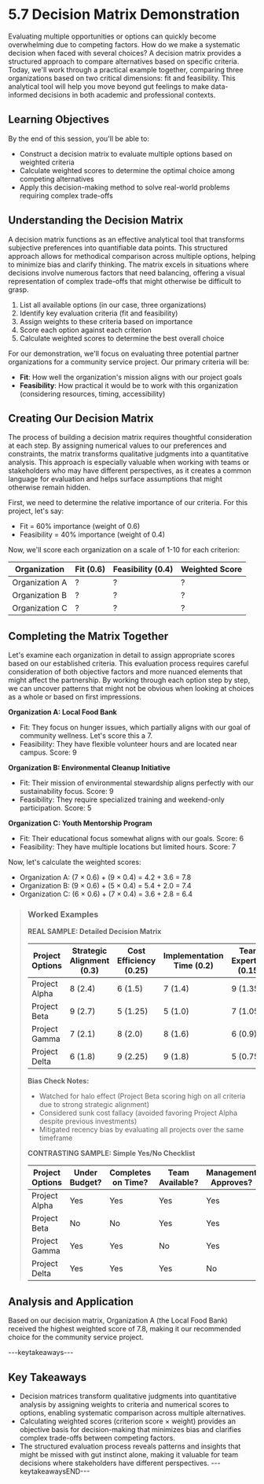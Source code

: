# 5.7 Decision Matrix Demonstration

Evaluating multiple opportunities or options can quickly become overwhelming due to competing factors. How do we make a systematic decision when faced with several choices? A decision matrix provides a structured approach to compare alternatives based on specific criteria. Today, we'll work through a practical example together, comparing three organizations based on two critical dimensions: fit and feasibility. This analytical tool will help you move beyond gut feelings to make data-informed decisions in both academic and professional contexts.

## Learning Objectives
By the end of this session, you'll be able to:

- Construct a decision matrix to evaluate multiple options based on weighted criteria
- Calculate weighted scores to determine the optimal choice among competing alternatives
- Apply this decision-making method to solve real-world problems requiring complex trade-offs

## Understanding the Decision Matrix

A decision matrix functions as an effective analytical tool that transforms subjective preferences into quantifiable data points. This structured approach allows for methodical comparison across multiple options, helping to minimize bias and clarify thinking. The matrix excels in situations where decisions involve numerous factors that need balancing, offering a visual representation of complex trade-offs that might otherwise be difficult to grasp.

1. List all available options (in our case, three organizations)
2. Identify key evaluation criteria (fit and feasibility)
3. Assign weights to these criteria based on importance
4. Score each option against each criterion
5. Calculate weighted scores to determine the best overall choice

For our demonstration, we'll focus on evaluating three potential partner organizations for a community service project. Our primary criteria will be:

- **Fit**: How well the organization's mission aligns with our project goals
- **Feasibility**: How practical it would be to work with this organization (considering resources, timing, accessibility)

## Creating Our Decision Matrix

The process of building a decision matrix requires thoughtful consideration at each step. By assigning numerical values to our preferences and constraints, the matrix transforms qualitative judgments into a quantitative analysis. This approach is especially valuable when working with teams or stakeholders who may have different perspectives, as it creates a common language for evaluation and helps surface assumptions that might otherwise remain hidden.

First, we need to determine the relative importance of our criteria. For this project, let's say:

- Fit = 60% importance (weight of 0.6)
- Feasibility = 40% importance (weight of 0.4)

Now, we'll score each organization on a scale of 1-10 for each criterion:

| Organization | Fit (0.6) | Feasibility (0.4) | Weighted Score |
|--------------|-----------|-------------------|----------------|
| Organization A | ? | ? | ? |
| Organization B | ? | ? | ? |
| Organization C | ? | ? | ? |

## Completing the Matrix Together

Let's examine each organization in detail to assign appropriate scores based on our established criteria. This evaluation process requires careful consideration of both objective factors and more nuanced elements that might affect the partnership. By working through each option step by step, we can uncover patterns that might not be obvious when looking at choices as a whole or based on first impressions.

**Organization A: Local Food Bank**
- Fit: They focus on hunger issues, which partially aligns with our goal of community wellness. Let's score this a 7.
- Feasibility: They have flexible volunteer hours and are located near campus. Score: 9

**Organization B: Environmental Cleanup Initiative**
- Fit: Their mission of environmental stewardship aligns perfectly with our sustainability focus. Score: 9
- Feasibility: They require specialized training and weekend-only participation. Score: 5

**Organization C: Youth Mentorship Program**
- Fit: Their educational focus somewhat aligns with our goals. Score: 6
- Feasibility: They have multiple locations but limited hours. Score: 7

Now, let's calculate the weighted scores:

- Organization A: (7 × 0.6) + (9 × 0.4) = 4.2 + 3.6 = 7.8
- Organization B: (9 × 0.6) + (5 × 0.4) = 5.4 + 2.0 = 7.4
- Organization C: (6 × 0.6) + (7 × 0.4) = 3.6 + 2.8 = 6.4

> ### Worked Examples
> 
> **REAL SAMPLE: Detailed Decision Matrix**
> 
> | Project Options | Strategic Alignment (0.3) | Cost Efficiency (0.25) | Implementation Time (0.2) | Team Expertise (0.15) | Stakeholder Support (0.1) | Weighted Score |
> |----------------|--------------------------|------------------------|--------------------------|----------------------|--------------------------|---------------|
> | Project Alpha | 8 (2.4) | 6 (1.5) | 7 (1.4) | 9 (1.35) | 8 (0.8) | 7.45 |
> | Project Beta | 9 (2.7) | 5 (1.25) | 5 (1.0) | 7 (1.05) | 9 (0.9) | 6.9 |
> | Project Gamma | 7 (2.1) | 8 (2.0) | 8 (1.6) | 6 (0.9) | 6 (0.6) | 7.2 |
> | Project Delta | 6 (1.8) | 9 (2.25) | 9 (1.8) | 5 (0.75) | 7 (0.7) | 7.3 |
> 
> **Bias Check Notes:**
> - Watched for halo effect (Project Beta scoring high on all criteria due to strong strategic alignment)
> - Considered sunk cost fallacy (avoided favoring Project Alpha despite previous investments)
> - Mitigated recency bias by evaluating all projects over the same timeframe
> 
> **CONTRASTING SAMPLE: Simple Yes/No Checklist**
> 
> | Project Options | Under Budget? | Completes on Time? | Team Available? | Management Approves? | Proceed? |
> |----------------|--------------|-------------------|----------------|---------------------|----------|
> | Project Alpha | Yes | Yes | Yes | Yes | Yes |
> | Project Beta | No | No | Yes | Yes | No |
> | Project Gamma | Yes | Yes | No | Yes | No |
> | Project Delta | Yes | Yes | Yes | No | No |

## Analysis and Application

Based on our decision matrix, Organization A (the Local Food Bank) received the highest weighted score of 7.8, making it our recommended choice for the community service project.

---keytakeaways---
## Key Takeaways
- Decision matrices transform qualitative judgments into quantitative analysis by assigning weights to criteria and numerical scores to options, enabling systematic comparison across multiple alternatives.
- Calculating weighted scores (criterion score × weight) provides an objective basis for decision-making that minimizes bias and clarifies complex trade-offs between competing factors.
- The structured evaluation process reveals patterns and insights that might be missed with gut instinct alone, making it valuable for team decisions where stakeholders have different perspectives.
---keytakeawaysEND---
